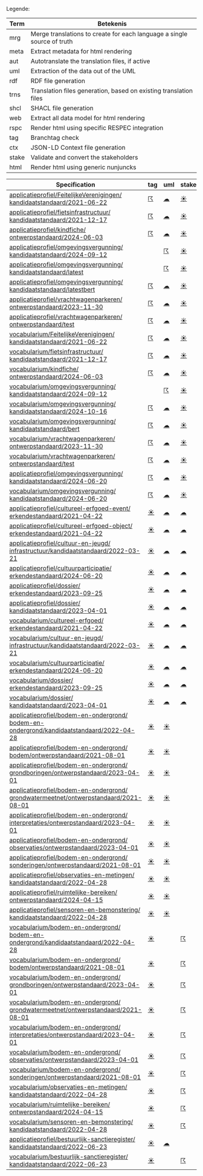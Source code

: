 Legende:

| Term | Betekenis |
| --- | --- |
| mrg | Merge translations to create for each language a single source of truth |
| meta | Extract metadata for html rendering |
| aut | Autotranslate the translation files, if active |
| uml | Extraction of the data out of the UML |
| rdf | RDF file generation |
| trns | Translation files generation, based on existing translation files |
| shcl | SHACL file generation |
| web | Extract all data model for html rendering  |
| rspc | Render html using specific RESPEC integration  |
| tag | Branchtag check |
| ctx | JSON-LD Context file generation |
| stake | Validate and convert the stakeholders |
| html | Render html using generic nunjuncks |


| Specification | tag | uml | stake | trns | aut | mrg | web | meta | html | rspc | ctx | rdf | shcl |
| --- | --- | --- | --- | --- | --- | --- | --- | --- | --- | --- | --- | --- | --- |
| [applicatieprofiel/FeitelijkeVerenigingen/ kandidaatstandaard/2021-06-22](/report4/doc/applicatieprofiel/FeitelijkeVerenigingen/kandidaatstandaard/2021-06-22) | [&#9736;](/report4/doc/applicatieprofiel/FeitelijkeVerenigingen/kandidaatstandaard/2021-06-22/branchtag.report.md) | [&#9729;](/report4/doc/applicatieprofiel/FeitelijkeVerenigingen/kandidaatstandaard/2021-06-22/oslo-converter-ea.report.md) | [&#9728;](/report4/doc/applicatieprofiel/FeitelijkeVerenigingen/kandidaatstandaard/2021-06-22/oslo-stakeholders-converter.report.md) | [&#9729;](/report4/doc/applicatieprofiel/FeitelijkeVerenigingen/kandidaatstandaard/2021-06-22/translate.report.md) | [&#9728;](/report4/doc/applicatieprofiel/FeitelijkeVerenigingen/kandidaatstandaard/2021-06-22/autotranslate.report.md) | [&#9728;](/report4/doc/applicatieprofiel/FeitelijkeVerenigingen/kandidaatstandaard/2021-06-22/merge.report.md) | [&#9728;](/report4/doc/applicatieprofiel/FeitelijkeVerenigingen/kandidaatstandaard/2021-06-22/generator-webuniversum-json.report.md) | [&#9728;](/report4/doc/applicatieprofiel/FeitelijkeVerenigingen/kandidaatstandaard/2021-06-22/metadata.report.md) | [&#9728;](/report4/doc/applicatieprofiel/FeitelijkeVerenigingen/kandidaatstandaard/2021-06-22/generator-html.report.md) | [&#9728;](/report4/doc/applicatieprofiel/FeitelijkeVerenigingen/kandidaatstandaard/2021-06-22/generator-respec.report.md) | [&#9736;](/report4/doc/applicatieprofiel/FeitelijkeVerenigingen/kandidaatstandaard/2021-06-22/generator-jsonld-context.report.md) |  | [&#9736;](/report4/doc/applicatieprofiel/FeitelijkeVerenigingen/kandidaatstandaard/2021-06-22/generator-shacl.report.md) |
| [applicatieprofiel/fietsinfrastructuur/ kandidaatstandaard/2021-12-17](/report4/doc/applicatieprofiel/fietsinfrastructuur/kandidaatstandaard/2021-12-17) | [&#9736;](/report4/doc/applicatieprofiel/fietsinfrastructuur/kandidaatstandaard/2021-12-17/branchtag.report.md) | [&#9729;](/report4/doc/applicatieprofiel/fietsinfrastructuur/kandidaatstandaard/2021-12-17/oslo-converter-ea.report.md) | [&#9728;](/report4/doc/applicatieprofiel/fietsinfrastructuur/kandidaatstandaard/2021-12-17/oslo-stakeholders-converter.report.md) | [&#9729;](/report4/doc/applicatieprofiel/fietsinfrastructuur/kandidaatstandaard/2021-12-17/translate.report.md) | [&#9728;](/report4/doc/applicatieprofiel/fietsinfrastructuur/kandidaatstandaard/2021-12-17/autotranslate.report.md) | [&#9728;](/report4/doc/applicatieprofiel/fietsinfrastructuur/kandidaatstandaard/2021-12-17/merge.report.md) | [&#9728;](/report4/doc/applicatieprofiel/fietsinfrastructuur/kandidaatstandaard/2021-12-17/generator-webuniversum-json.report.md) | [&#9728;](/report4/doc/applicatieprofiel/fietsinfrastructuur/kandidaatstandaard/2021-12-17/metadata.report.md) | [&#9728;](/report4/doc/applicatieprofiel/fietsinfrastructuur/kandidaatstandaard/2021-12-17/generator-html.report.md) | [&#9728;](/report4/doc/applicatieprofiel/fietsinfrastructuur/kandidaatstandaard/2021-12-17/generator-respec.report.md) | [&#9736;](/report4/doc/applicatieprofiel/fietsinfrastructuur/kandidaatstandaard/2021-12-17/generator-jsonld-context.report.md) |  | [&#9728;](/report4/doc/applicatieprofiel/fietsinfrastructuur/kandidaatstandaard/2021-12-17/generator-shacl.report.md) |
| [applicatieprofiel/kindfiche/ ontwerpstandaard/2024-06-03](/report4/doc/applicatieprofiel/kindfiche/ontwerpstandaard/2024-06-03) | [&#9736;](/report4/doc/applicatieprofiel/kindfiche/ontwerpstandaard/2024-06-03/branchtag.report.md) | [&#9729;](/report4/doc/applicatieprofiel/kindfiche/ontwerpstandaard/2024-06-03/oslo-converter-ea.report.md) | [&#9728;](/report4/doc/applicatieprofiel/kindfiche/ontwerpstandaard/2024-06-03/oslo-stakeholders-converter.report.md) | [&#9729;](/report4/doc/applicatieprofiel/kindfiche/ontwerpstandaard/2024-06-03/translate.report.md) | [&#9728;](/report4/doc/applicatieprofiel/kindfiche/ontwerpstandaard/2024-06-03/autotranslate.report.md) | [&#9728;](/report4/doc/applicatieprofiel/kindfiche/ontwerpstandaard/2024-06-03/merge.report.md) | [&#9728;](/report4/doc/applicatieprofiel/kindfiche/ontwerpstandaard/2024-06-03/generator-webuniversum-json.report.md) | [&#9728;](/report4/doc/applicatieprofiel/kindfiche/ontwerpstandaard/2024-06-03/metadata.report.md) | [&#9728;](/report4/doc/applicatieprofiel/kindfiche/ontwerpstandaard/2024-06-03/generator-html.report.md) | [&#9736;](/report4/doc/applicatieprofiel/kindfiche/ontwerpstandaard/2024-06-03/generator-respec.report.md) | [&#9736;](/report4/doc/applicatieprofiel/kindfiche/ontwerpstandaard/2024-06-03/generator-jsonld-context.report.md) |  | [&#9736;](/report4/doc/applicatieprofiel/kindfiche/ontwerpstandaard/2024-06-03/generator-shacl.report.md) |
| [applicatieprofiel/omgevingsvergunning/ kandidaatstandaard/2024-09-12](/report4/doc/applicatieprofiel/omgevingsvergunning/kandidaatstandaard/2024-09-12) |  | [&#9736;](/report4/doc/applicatieprofiel/omgevingsvergunning/kandidaatstandaard/2024-09-12/oslo-converter-ea.report.md) | [&#9728;](/report4/doc/applicatieprofiel/omgevingsvergunning/kandidaatstandaard/2024-09-12/oslo-stakeholders-converter.report.md) | [&#9729;](/report4/doc/applicatieprofiel/omgevingsvergunning/kandidaatstandaard/2024-09-12/translate.report.md) | [&#9728;](/report4/doc/applicatieprofiel/omgevingsvergunning/kandidaatstandaard/2024-09-12/autotranslate.report.md) | [&#9728;](/report4/doc/applicatieprofiel/omgevingsvergunning/kandidaatstandaard/2024-09-12/merge.report.md) | [&#9736;](/report4/doc/applicatieprofiel/omgevingsvergunning/kandidaatstandaard/2024-09-12/generator-webuniversum-json.report.md) | [&#9728;](/report4/doc/applicatieprofiel/omgevingsvergunning/kandidaatstandaard/2024-09-12/metadata.report.md) | [&#9736;](/report4/doc/applicatieprofiel/omgevingsvergunning/kandidaatstandaard/2024-09-12/generator-html.report.md) | [&#9728;](/report4/doc/applicatieprofiel/omgevingsvergunning/kandidaatstandaard/2024-09-12/generator-respec.report.md) | [&#9728;](/report4/doc/applicatieprofiel/omgevingsvergunning/kandidaatstandaard/2024-09-12/generator-jsonld-context.report.md) |  | [&#9728;](/report4/doc/applicatieprofiel/omgevingsvergunning/kandidaatstandaard/2024-09-12/generator-shacl.report.md) |
| [applicatieprofiel/omgevingsvergunning/ kandidaatstandaard/latest](/report4/doc/applicatieprofiel/omgevingsvergunning/kandidaatstandaard/latest) |  | [&#9736;](/report4/doc/applicatieprofiel/omgevingsvergunning/kandidaatstandaard/latest/oslo-converter-ea.report.md) | [&#9728;](/report4/doc/applicatieprofiel/omgevingsvergunning/kandidaatstandaard/latest/oslo-stakeholders-converter.report.md) | [&#9729;](/report4/doc/applicatieprofiel/omgevingsvergunning/kandidaatstandaard/latest/translate.report.md) | [&#9728;](/report4/doc/applicatieprofiel/omgevingsvergunning/kandidaatstandaard/latest/autotranslate.report.md) | [&#9728;](/report4/doc/applicatieprofiel/omgevingsvergunning/kandidaatstandaard/latest/merge.report.md) | [&#9736;](/report4/doc/applicatieprofiel/omgevingsvergunning/kandidaatstandaard/latest/generator-webuniversum-json.report.md) | [&#9728;](/report4/doc/applicatieprofiel/omgevingsvergunning/kandidaatstandaard/latest/metadata.report.md) | [&#9736;](/report4/doc/applicatieprofiel/omgevingsvergunning/kandidaatstandaard/latest/generator-html.report.md) | [&#9728;](/report4/doc/applicatieprofiel/omgevingsvergunning/kandidaatstandaard/latest/generator-respec.report.md) | [&#9728;](/report4/doc/applicatieprofiel/omgevingsvergunning/kandidaatstandaard/latest/generator-jsonld-context.report.md) |  | [&#9728;](/report4/doc/applicatieprofiel/omgevingsvergunning/kandidaatstandaard/latest/generator-shacl.report.md) |
| [applicatieprofiel/omgevingsvergunning/ kandidaatstandaard/latestbert](/report4/doc/applicatieprofiel/omgevingsvergunning/kandidaatstandaard/latestbert) | [&#9736;](/report4/doc/applicatieprofiel/omgevingsvergunning/kandidaatstandaard/latestbert/branchtag.report.md) | [&#9729;](/report4/doc/applicatieprofiel/omgevingsvergunning/kandidaatstandaard/latestbert/oslo-converter-ea.report.md) | [&#9728;](/report4/doc/applicatieprofiel/omgevingsvergunning/kandidaatstandaard/latestbert/oslo-stakeholders-converter.report.md) | [&#9729;](/report4/doc/applicatieprofiel/omgevingsvergunning/kandidaatstandaard/latestbert/translate.report.md) | [&#9728;](/report4/doc/applicatieprofiel/omgevingsvergunning/kandidaatstandaard/latestbert/autotranslate.report.md) | [&#9728;](/report4/doc/applicatieprofiel/omgevingsvergunning/kandidaatstandaard/latestbert/merge.report.md) | [&#9728;](/report4/doc/applicatieprofiel/omgevingsvergunning/kandidaatstandaard/latestbert/generator-webuniversum-json.report.md) | [&#9728;](/report4/doc/applicatieprofiel/omgevingsvergunning/kandidaatstandaard/latestbert/metadata.report.md) | [&#9728;](/report4/doc/applicatieprofiel/omgevingsvergunning/kandidaatstandaard/latestbert/generator-html.report.md) | [&#9728;](/report4/doc/applicatieprofiel/omgevingsvergunning/kandidaatstandaard/latestbert/generator-respec.report.md) | [&#9736;](/report4/doc/applicatieprofiel/omgevingsvergunning/kandidaatstandaard/latestbert/generator-jsonld-context.report.md) |  | [&#9736;](/report4/doc/applicatieprofiel/omgevingsvergunning/kandidaatstandaard/latestbert/generator-shacl.report.md) |
| [applicatieprofiel/vrachtwagenparkeren/ ontwerpstandaard/2023-11-30](/report4/doc/applicatieprofiel/vrachtwagenparkeren/ontwerpstandaard/2023-11-30) | [&#9736;](/report4/doc/applicatieprofiel/vrachtwagenparkeren/ontwerpstandaard/2023-11-30/branchtag.report.md) | [&#9729;](/report4/doc/applicatieprofiel/vrachtwagenparkeren/ontwerpstandaard/2023-11-30/oslo-converter-ea.report.md) | [&#9728;](/report4/doc/applicatieprofiel/vrachtwagenparkeren/ontwerpstandaard/2023-11-30/oslo-stakeholders-converter.report.md) | [&#9729;](/report4/doc/applicatieprofiel/vrachtwagenparkeren/ontwerpstandaard/2023-11-30/translate.report.md) | [&#9728;](/report4/doc/applicatieprofiel/vrachtwagenparkeren/ontwerpstandaard/2023-11-30/autotranslate.report.md) | [&#9728;](/report4/doc/applicatieprofiel/vrachtwagenparkeren/ontwerpstandaard/2023-11-30/merge.report.md) | [&#9728;](/report4/doc/applicatieprofiel/vrachtwagenparkeren/ontwerpstandaard/2023-11-30/generator-webuniversum-json.report.md) | [&#9729;](/report4/doc/applicatieprofiel/vrachtwagenparkeren/ontwerpstandaard/2023-11-30/metadata.report.md) | [&#9728;](/report4/doc/applicatieprofiel/vrachtwagenparkeren/ontwerpstandaard/2023-11-30/generator-html.report.md) | [&#9736;](/report4/doc/applicatieprofiel/vrachtwagenparkeren/ontwerpstandaard/2023-11-30/generator-respec.report.md) | [&#9736;](/report4/doc/applicatieprofiel/vrachtwagenparkeren/ontwerpstandaard/2023-11-30/generator-jsonld-context.report.md) |  | [&#9736;](/report4/doc/applicatieprofiel/vrachtwagenparkeren/ontwerpstandaard/2023-11-30/generator-shacl.report.md) |
| [applicatieprofiel/vrachtwagenparkeren/ ontwerpstandaard/test](/report4/doc/applicatieprofiel/vrachtwagenparkeren/ontwerpstandaard/test) | [&#9736;](/report4/doc/applicatieprofiel/vrachtwagenparkeren/ontwerpstandaard/test/branchtag.report.md) | [&#9729;](/report4/doc/applicatieprofiel/vrachtwagenparkeren/ontwerpstandaard/test/oslo-converter-ea.report.md) | [&#9728;](/report4/doc/applicatieprofiel/vrachtwagenparkeren/ontwerpstandaard/test/oslo-stakeholders-converter.report.md) | [&#9729;](/report4/doc/applicatieprofiel/vrachtwagenparkeren/ontwerpstandaard/test/translate.report.md) | [&#9728;](/report4/doc/applicatieprofiel/vrachtwagenparkeren/ontwerpstandaard/test/autotranslate.report.md) | [&#9728;](/report4/doc/applicatieprofiel/vrachtwagenparkeren/ontwerpstandaard/test/merge.report.md) | [&#9728;](/report4/doc/applicatieprofiel/vrachtwagenparkeren/ontwerpstandaard/test/generator-webuniversum-json.report.md) | [&#9729;](/report4/doc/applicatieprofiel/vrachtwagenparkeren/ontwerpstandaard/test/metadata.report.md) | [&#9728;](/report4/doc/applicatieprofiel/vrachtwagenparkeren/ontwerpstandaard/test/generator-html.report.md) | [&#9736;](/report4/doc/applicatieprofiel/vrachtwagenparkeren/ontwerpstandaard/test/generator-respec.report.md) | [&#9736;](/report4/doc/applicatieprofiel/vrachtwagenparkeren/ontwerpstandaard/test/generator-jsonld-context.report.md) |  | [&#9736;](/report4/doc/applicatieprofiel/vrachtwagenparkeren/ontwerpstandaard/test/generator-shacl.report.md) |
| [vocabularium/FeitelijkeVerenigingen/ kandidaatstandaard/2021-06-22](/report4/doc/vocabularium/FeitelijkeVerenigingen/kandidaatstandaard/2021-06-22) | [&#9736;](/report4/doc/vocabularium/FeitelijkeVerenigingen/kandidaatstandaard/2021-06-22/branchtag.report.md) | [&#9729;](/report4/doc/vocabularium/FeitelijkeVerenigingen/kandidaatstandaard/2021-06-22/oslo-converter-ea.report.md) | [&#9728;](/report4/doc/vocabularium/FeitelijkeVerenigingen/kandidaatstandaard/2021-06-22/oslo-stakeholders-converter.report.md) | [&#9729;](/report4/doc/vocabularium/FeitelijkeVerenigingen/kandidaatstandaard/2021-06-22/translate.report.md) | [&#9728;](/report4/doc/vocabularium/FeitelijkeVerenigingen/kandidaatstandaard/2021-06-22/autotranslate.report.md) | [&#9728;](/report4/doc/vocabularium/FeitelijkeVerenigingen/kandidaatstandaard/2021-06-22/merge.report.md) | [&#9728;](/report4/doc/vocabularium/FeitelijkeVerenigingen/kandidaatstandaard/2021-06-22/generator-webuniversum-json.report.md) | [&#9728;](/report4/doc/vocabularium/FeitelijkeVerenigingen/kandidaatstandaard/2021-06-22/metadata.report.md) | [&#9728;](/report4/doc/vocabularium/FeitelijkeVerenigingen/kandidaatstandaard/2021-06-22/generator-html.report.md) | [&#9728;](/report4/doc/vocabularium/FeitelijkeVerenigingen/kandidaatstandaard/2021-06-22/generator-respec.report.md) |  | [&#9728;](/report4/doc/vocabularium/FeitelijkeVerenigingen/kandidaatstandaard/2021-06-22/generator-rdf.report.md) |  |
| [vocabularium/fietsinfrastructuur/ kandidaatstandaard/2021-12-17](/report4/doc/vocabularium/fietsinfrastructuur/kandidaatstandaard/2021-12-17) | [&#9736;](/report4/doc/vocabularium/fietsinfrastructuur/kandidaatstandaard/2021-12-17/branchtag.report.md) | [&#9729;](/report4/doc/vocabularium/fietsinfrastructuur/kandidaatstandaard/2021-12-17/oslo-converter-ea.report.md) | [&#9728;](/report4/doc/vocabularium/fietsinfrastructuur/kandidaatstandaard/2021-12-17/oslo-stakeholders-converter.report.md) | [&#9729;](/report4/doc/vocabularium/fietsinfrastructuur/kandidaatstandaard/2021-12-17/translate.report.md) | [&#9728;](/report4/doc/vocabularium/fietsinfrastructuur/kandidaatstandaard/2021-12-17/autotranslate.report.md) | [&#9728;](/report4/doc/vocabularium/fietsinfrastructuur/kandidaatstandaard/2021-12-17/merge.report.md) | [&#9728;](/report4/doc/vocabularium/fietsinfrastructuur/kandidaatstandaard/2021-12-17/generator-webuniversum-json.report.md) | [&#9728;](/report4/doc/vocabularium/fietsinfrastructuur/kandidaatstandaard/2021-12-17/metadata.report.md) | [&#9728;](/report4/doc/vocabularium/fietsinfrastructuur/kandidaatstandaard/2021-12-17/generator-html.report.md) | [&#9728;](/report4/doc/vocabularium/fietsinfrastructuur/kandidaatstandaard/2021-12-17/generator-respec.report.md) |  | [&#9728;](/report4/doc/vocabularium/fietsinfrastructuur/kandidaatstandaard/2021-12-17/generator-rdf.report.md) |  |
| [vocabularium/kindfiche/ ontwerpstandaard/2024-06-03](/report4/doc/vocabularium/kindfiche/ontwerpstandaard/2024-06-03) | [&#9736;](/report4/doc/vocabularium/kindfiche/ontwerpstandaard/2024-06-03/branchtag.report.md) | [&#9729;](/report4/doc/vocabularium/kindfiche/ontwerpstandaard/2024-06-03/oslo-converter-ea.report.md) | [&#9728;](/report4/doc/vocabularium/kindfiche/ontwerpstandaard/2024-06-03/oslo-stakeholders-converter.report.md) | [&#9729;](/report4/doc/vocabularium/kindfiche/ontwerpstandaard/2024-06-03/translate.report.md) | [&#9728;](/report4/doc/vocabularium/kindfiche/ontwerpstandaard/2024-06-03/autotranslate.report.md) | [&#9728;](/report4/doc/vocabularium/kindfiche/ontwerpstandaard/2024-06-03/merge.report.md) | [&#9728;](/report4/doc/vocabularium/kindfiche/ontwerpstandaard/2024-06-03/generator-webuniversum-json.report.md) | [&#9728;](/report4/doc/vocabularium/kindfiche/ontwerpstandaard/2024-06-03/metadata.report.md) | [&#9728;](/report4/doc/vocabularium/kindfiche/ontwerpstandaard/2024-06-03/generator-html.report.md) | [&#9728;](/report4/doc/vocabularium/kindfiche/ontwerpstandaard/2024-06-03/generator-respec.report.md) |  | [&#9728;](/report4/doc/vocabularium/kindfiche/ontwerpstandaard/2024-06-03/generator-rdf.report.md) |  |
| [vocabularium/omgevingsvergunning/ kandidaatstandaard/2024-09-12](/report4/doc/vocabularium/omgevingsvergunning/kandidaatstandaard/2024-09-12) |  | [&#9736;](/report4/doc/vocabularium/omgevingsvergunning/kandidaatstandaard/2024-09-12/oslo-converter-ea.report.md) | [&#9728;](/report4/doc/vocabularium/omgevingsvergunning/kandidaatstandaard/2024-09-12/oslo-stakeholders-converter.report.md) | [&#9729;](/report4/doc/vocabularium/omgevingsvergunning/kandidaatstandaard/2024-09-12/translate.report.md) | [&#9728;](/report4/doc/vocabularium/omgevingsvergunning/kandidaatstandaard/2024-09-12/autotranslate.report.md) | [&#9728;](/report4/doc/vocabularium/omgevingsvergunning/kandidaatstandaard/2024-09-12/merge.report.md) | [&#9736;](/report4/doc/vocabularium/omgevingsvergunning/kandidaatstandaard/2024-09-12/generator-webuniversum-json.report.md) | [&#9728;](/report4/doc/vocabularium/omgevingsvergunning/kandidaatstandaard/2024-09-12/metadata.report.md) | [&#9736;](/report4/doc/vocabularium/omgevingsvergunning/kandidaatstandaard/2024-09-12/generator-html.report.md) | [&#9728;](/report4/doc/vocabularium/omgevingsvergunning/kandidaatstandaard/2024-09-12/generator-respec.report.md) |  | [&#9736;](/report4/doc/vocabularium/omgevingsvergunning/kandidaatstandaard/2024-09-12/generator-rdf.report.md) |  |
| [vocabularium/omgevingsvergunning/ kandidaatstandaard/2024-10-16](/report4/doc/vocabularium/omgevingsvergunning/kandidaatstandaard/2024-10-16) | [&#9736;](/report4/doc/vocabularium/omgevingsvergunning/kandidaatstandaard/2024-10-16/branchtag.report.md) | [&#9729;](/report4/doc/vocabularium/omgevingsvergunning/kandidaatstandaard/2024-10-16/oslo-converter-ea.report.md) | [&#9728;](/report4/doc/vocabularium/omgevingsvergunning/kandidaatstandaard/2024-10-16/oslo-stakeholders-converter.report.md) | [&#9729;](/report4/doc/vocabularium/omgevingsvergunning/kandidaatstandaard/2024-10-16/translate.report.md) | [&#9728;](/report4/doc/vocabularium/omgevingsvergunning/kandidaatstandaard/2024-10-16/autotranslate.report.md) | [&#9728;](/report4/doc/vocabularium/omgevingsvergunning/kandidaatstandaard/2024-10-16/merge.report.md) | [&#9728;](/report4/doc/vocabularium/omgevingsvergunning/kandidaatstandaard/2024-10-16/generator-webuniversum-json.report.md) | [&#9728;](/report4/doc/vocabularium/omgevingsvergunning/kandidaatstandaard/2024-10-16/metadata.report.md) | [&#9728;](/report4/doc/vocabularium/omgevingsvergunning/kandidaatstandaard/2024-10-16/generator-html.report.md) | [&#9728;](/report4/doc/vocabularium/omgevingsvergunning/kandidaatstandaard/2024-10-16/generator-respec.report.md) |  | [&#9728;](/report4/doc/vocabularium/omgevingsvergunning/kandidaatstandaard/2024-10-16/generator-rdf.report.md) |  |
| [vocabularium/omgevingsvergunning/ kandidaatstandaard/bert](/report4/doc/vocabularium/omgevingsvergunning/kandidaatstandaard/bert) | [&#9736;](/report4/doc/vocabularium/omgevingsvergunning/kandidaatstandaard/bert/branchtag.report.md) | [&#9729;](/report4/doc/vocabularium/omgevingsvergunning/kandidaatstandaard/bert/oslo-converter-ea.report.md) | [&#9728;](/report4/doc/vocabularium/omgevingsvergunning/kandidaatstandaard/bert/oslo-stakeholders-converter.report.md) | [&#9729;](/report4/doc/vocabularium/omgevingsvergunning/kandidaatstandaard/bert/translate.report.md) | [&#9728;](/report4/doc/vocabularium/omgevingsvergunning/kandidaatstandaard/bert/autotranslate.report.md) | [&#9728;](/report4/doc/vocabularium/omgevingsvergunning/kandidaatstandaard/bert/merge.report.md) | [&#9728;](/report4/doc/vocabularium/omgevingsvergunning/kandidaatstandaard/bert/generator-webuniversum-json.report.md) | [&#9728;](/report4/doc/vocabularium/omgevingsvergunning/kandidaatstandaard/bert/metadata.report.md) | [&#9736;](/report4/doc/vocabularium/omgevingsvergunning/kandidaatstandaard/bert/generator-html.report.md) | [&#9728;](/report4/doc/vocabularium/omgevingsvergunning/kandidaatstandaard/bert/generator-respec.report.md) |  | [&#9728;](/report4/doc/vocabularium/omgevingsvergunning/kandidaatstandaard/bert/generator-rdf.report.md) |  |
| [vocabularium/vrachtwagenparkeren/ ontwerpstandaard/2023-11-30](/report4/doc/vocabularium/vrachtwagenparkeren/ontwerpstandaard/2023-11-30) | [&#9736;](/report4/doc/vocabularium/vrachtwagenparkeren/ontwerpstandaard/2023-11-30/branchtag.report.md) | [&#9729;](/report4/doc/vocabularium/vrachtwagenparkeren/ontwerpstandaard/2023-11-30/oslo-converter-ea.report.md) | [&#9728;](/report4/doc/vocabularium/vrachtwagenparkeren/ontwerpstandaard/2023-11-30/oslo-stakeholders-converter.report.md) | [&#9729;](/report4/doc/vocabularium/vrachtwagenparkeren/ontwerpstandaard/2023-11-30/translate.report.md) | [&#9728;](/report4/doc/vocabularium/vrachtwagenparkeren/ontwerpstandaard/2023-11-30/autotranslate.report.md) | [&#9728;](/report4/doc/vocabularium/vrachtwagenparkeren/ontwerpstandaard/2023-11-30/merge.report.md) | [&#9728;](/report4/doc/vocabularium/vrachtwagenparkeren/ontwerpstandaard/2023-11-30/generator-webuniversum-json.report.md) | [&#9729;](/report4/doc/vocabularium/vrachtwagenparkeren/ontwerpstandaard/2023-11-30/metadata.report.md) | [&#9728;](/report4/doc/vocabularium/vrachtwagenparkeren/ontwerpstandaard/2023-11-30/generator-html.report.md) | [&#9728;](/report4/doc/vocabularium/vrachtwagenparkeren/ontwerpstandaard/2023-11-30/generator-respec.report.md) |  | [&#9728;](/report4/doc/vocabularium/vrachtwagenparkeren/ontwerpstandaard/2023-11-30/generator-rdf.report.md) |  |
| [vocabularium/vrachtwagenparkeren/ ontwerpstandaard/test](/report4/doc/vocabularium/vrachtwagenparkeren/ontwerpstandaard/test) | [&#9736;](/report4/doc/vocabularium/vrachtwagenparkeren/ontwerpstandaard/test/branchtag.report.md) | [&#9729;](/report4/doc/vocabularium/vrachtwagenparkeren/ontwerpstandaard/test/oslo-converter-ea.report.md) | [&#9728;](/report4/doc/vocabularium/vrachtwagenparkeren/ontwerpstandaard/test/oslo-stakeholders-converter.report.md) | [&#9729;](/report4/doc/vocabularium/vrachtwagenparkeren/ontwerpstandaard/test/translate.report.md) | [&#9736;](/report4/doc/vocabularium/vrachtwagenparkeren/ontwerpstandaard/test/autotranslate.report.md) | [&#9728;](/report4/doc/vocabularium/vrachtwagenparkeren/ontwerpstandaard/test/merge.report.md) | [&#9728;](/report4/doc/vocabularium/vrachtwagenparkeren/ontwerpstandaard/test/generator-webuniversum-json.report.md) | [&#9729;](/report4/doc/vocabularium/vrachtwagenparkeren/ontwerpstandaard/test/metadata.report.md) | [&#9728;](/report4/doc/vocabularium/vrachtwagenparkeren/ontwerpstandaard/test/generator-html.report.md) | [&#9728;](/report4/doc/vocabularium/vrachtwagenparkeren/ontwerpstandaard/test/generator-respec.report.md) |  | [&#9728;](/report4/doc/vocabularium/vrachtwagenparkeren/ontwerpstandaard/test/generator-rdf.report.md) |  |
| [applicatieprofiel/omgevingsvergunning/ kandidaatstandaard/2024-06-20](/report4/doc/applicatieprofiel/omgevingsvergunning/kandidaatstandaard/2024-06-20) | [&#9736;](/report4/doc/applicatieprofiel/omgevingsvergunning/kandidaatstandaard/2024-06-20/branchtag.report.md) | [&#9729;](/report4/doc/applicatieprofiel/omgevingsvergunning/kandidaatstandaard/2024-06-20/oslo-converter-ea.report.md) | [&#9728;](/report4/doc/applicatieprofiel/omgevingsvergunning/kandidaatstandaard/2024-06-20/oslo-stakeholders-converter.report.md) | [&#9729;](/report4/doc/applicatieprofiel/omgevingsvergunning/kandidaatstandaard/2024-06-20/translate.report.md) | [&#9728;](/report4/doc/applicatieprofiel/omgevingsvergunning/kandidaatstandaard/2024-06-20/autotranslate.report.md) | [&#9728;](/report4/doc/applicatieprofiel/omgevingsvergunning/kandidaatstandaard/2024-06-20/merge.report.md) | [&#9728;](/report4/doc/applicatieprofiel/omgevingsvergunning/kandidaatstandaard/2024-06-20/generator-webuniversum-json.report.md) | [&#9728;](/report4/doc/applicatieprofiel/omgevingsvergunning/kandidaatstandaard/2024-06-20/metadata.report.md) | [&#9728;](/report4/doc/applicatieprofiel/omgevingsvergunning/kandidaatstandaard/2024-06-20/generator-html.report.md) | [&#9728;](/report4/doc/applicatieprofiel/omgevingsvergunning/kandidaatstandaard/2024-06-20/generator-respec.report.md) | [&#9736;](/report4/doc/applicatieprofiel/omgevingsvergunning/kandidaatstandaard/2024-06-20/generator-jsonld-context.report.md) |  | [&#9736;](/report4/doc/applicatieprofiel/omgevingsvergunning/kandidaatstandaard/2024-06-20/generator-shacl.report.md) |
| [vocabularium/omgevingsvergunning/ kandidaatstandaard/2024-06-20](/report4/doc/vocabularium/omgevingsvergunning/kandidaatstandaard/2024-06-20) | [&#9736;](/report4/doc/vocabularium/omgevingsvergunning/kandidaatstandaard/2024-06-20/branchtag.report.md) | [&#9729;](/report4/doc/vocabularium/omgevingsvergunning/kandidaatstandaard/2024-06-20/oslo-converter-ea.report.md) | [&#9728;](/report4/doc/vocabularium/omgevingsvergunning/kandidaatstandaard/2024-06-20/oslo-stakeholders-converter.report.md) | [&#9729;](/report4/doc/vocabularium/omgevingsvergunning/kandidaatstandaard/2024-06-20/translate.report.md) | [&#9728;](/report4/doc/vocabularium/omgevingsvergunning/kandidaatstandaard/2024-06-20/autotranslate.report.md) | [&#9728;](/report4/doc/vocabularium/omgevingsvergunning/kandidaatstandaard/2024-06-20/merge.report.md) | [&#9728;](/report4/doc/vocabularium/omgevingsvergunning/kandidaatstandaard/2024-06-20/generator-webuniversum-json.report.md) | [&#9728;](/report4/doc/vocabularium/omgevingsvergunning/kandidaatstandaard/2024-06-20/metadata.report.md) | [&#9728;](/report4/doc/vocabularium/omgevingsvergunning/kandidaatstandaard/2024-06-20/generator-html.report.md) | [&#9728;](/report4/doc/vocabularium/omgevingsvergunning/kandidaatstandaard/2024-06-20/generator-respec.report.md) |  | [&#9736;](/report4/doc/vocabularium/omgevingsvergunning/kandidaatstandaard/2024-06-20/generator-rdf.report.md) |  |
| [applicatieprofiel/cultureel-erfgoed-event/ erkendestandaard/2021-04-22](/report4/doc/applicatieprofiel/cultureel-erfgoed-event/erkendestandaard/2021-04-22) | [&#9728;](/report4/doc/applicatieprofiel/cultureel-erfgoed-event/erkendestandaard/2021-04-22/autotranslate.report.md) | [&#9729;](/report4/doc/applicatieprofiel/cultureel-erfgoed-event/erkendestandaard/2021-04-22/branchtag.report.md) | [&#9729;](/report4/doc/applicatieprofiel/cultureel-erfgoed-event/erkendestandaard/2021-04-22/oslo-converter-ea.report.md) | [&#9728;](/report4/doc/applicatieprofiel/cultureel-erfgoed-event/erkendestandaard/2021-04-22/oslo-stakeholders-converter.report.md) | [&#9729;](/report4/doc/applicatieprofiel/cultureel-erfgoed-event/erkendestandaard/2021-04-22/translate.report.md) | [&#9728;](/report4/doc/applicatieprofiel/cultureel-erfgoed-event/erkendestandaard/2021-04-22/autotranslate.report.md) | [&#9728;](/report4/doc/applicatieprofiel/cultureel-erfgoed-event/erkendestandaard/2021-04-22/merge.report.md) | [&#9728;](/report4/doc/applicatieprofiel/cultureel-erfgoed-event/erkendestandaard/2021-04-22/generator-webuniversum-json.report.md) | [&#9728;](/report4/doc/applicatieprofiel/cultureel-erfgoed-event/erkendestandaard/2021-04-22/metadata.report.md) | [&#9728;](/report4/doc/applicatieprofiel/cultureel-erfgoed-event/erkendestandaard/2021-04-22/generator-html.report.md) | [&#9736;](/report4/doc/applicatieprofiel/cultureel-erfgoed-event/erkendestandaard/2021-04-22/generator-respec.report.md) | [&#9736;](/report4/doc/applicatieprofiel/cultureel-erfgoed-event/erkendestandaard/2021-04-22/generator-jsonld-context.report.md) |  |
| [applicatieprofiel/cultureel-erfgoed-object/ erkendestandaard/2021-04-22](/report4/doc/applicatieprofiel/cultureel-erfgoed-object/erkendestandaard/2021-04-22) | [&#9728;](/report4/doc/applicatieprofiel/cultureel-erfgoed-object/erkendestandaard/2021-04-22/autotranslate.report.md) | [&#9729;](/report4/doc/applicatieprofiel/cultureel-erfgoed-object/erkendestandaard/2021-04-22/branchtag.report.md) | [&#9729;](/report4/doc/applicatieprofiel/cultureel-erfgoed-object/erkendestandaard/2021-04-22/oslo-converter-ea.report.md) | [&#9728;](/report4/doc/applicatieprofiel/cultureel-erfgoed-object/erkendestandaard/2021-04-22/oslo-stakeholders-converter.report.md) | [&#9729;](/report4/doc/applicatieprofiel/cultureel-erfgoed-object/erkendestandaard/2021-04-22/translate.report.md) | [&#9728;](/report4/doc/applicatieprofiel/cultureel-erfgoed-object/erkendestandaard/2021-04-22/autotranslate.report.md) | [&#9728;](/report4/doc/applicatieprofiel/cultureel-erfgoed-object/erkendestandaard/2021-04-22/merge.report.md) | [&#9728;](/report4/doc/applicatieprofiel/cultureel-erfgoed-object/erkendestandaard/2021-04-22/generator-webuniversum-json.report.md) | [&#9728;](/report4/doc/applicatieprofiel/cultureel-erfgoed-object/erkendestandaard/2021-04-22/metadata.report.md) | [&#9728;](/report4/doc/applicatieprofiel/cultureel-erfgoed-object/erkendestandaard/2021-04-22/generator-html.report.md) | [&#9736;](/report4/doc/applicatieprofiel/cultureel-erfgoed-object/erkendestandaard/2021-04-22/generator-respec.report.md) | [&#9736;](/report4/doc/applicatieprofiel/cultureel-erfgoed-object/erkendestandaard/2021-04-22/generator-jsonld-context.report.md) |  |
| [applicatieprofiel/cultuur-en-jeugd/ infrastructuur/kandidaatstandaard/2022-03-21](/report4/doc/applicatieprofiel/cultuur-en-jeugd/infrastructuur/kandidaatstandaard/2022-03-21) | [&#9728;](/report4/doc/applicatieprofiel/cultuur-en-jeugd/infrastructuur/kandidaatstandaard/2022-03-21/autotranslate.report.md) | [&#9729;](/report4/doc/applicatieprofiel/cultuur-en-jeugd/infrastructuur/kandidaatstandaard/2022-03-21/branchtag.report.md) | [&#9729;](/report4/doc/applicatieprofiel/cultuur-en-jeugd/infrastructuur/kandidaatstandaard/2022-03-21/oslo-converter-ea.report.md) | [&#9728;](/report4/doc/applicatieprofiel/cultuur-en-jeugd/infrastructuur/kandidaatstandaard/2022-03-21/oslo-stakeholders-converter.report.md) | [&#9729;](/report4/doc/applicatieprofiel/cultuur-en-jeugd/infrastructuur/kandidaatstandaard/2022-03-21/translate.report.md) | [&#9728;](/report4/doc/applicatieprofiel/cultuur-en-jeugd/infrastructuur/kandidaatstandaard/2022-03-21/autotranslate.report.md) | [&#9728;](/report4/doc/applicatieprofiel/cultuur-en-jeugd/infrastructuur/kandidaatstandaard/2022-03-21/merge.report.md) | [&#9728;](/report4/doc/applicatieprofiel/cultuur-en-jeugd/infrastructuur/kandidaatstandaard/2022-03-21/generator-webuniversum-json.report.md) | [&#9728;](/report4/doc/applicatieprofiel/cultuur-en-jeugd/infrastructuur/kandidaatstandaard/2022-03-21/metadata.report.md) | [&#9728;](/report4/doc/applicatieprofiel/cultuur-en-jeugd/infrastructuur/kandidaatstandaard/2022-03-21/generator-html.report.md) | [&#9736;](/report4/doc/applicatieprofiel/cultuur-en-jeugd/infrastructuur/kandidaatstandaard/2022-03-21/generator-respec.report.md) | [&#9736;](/report4/doc/applicatieprofiel/cultuur-en-jeugd/infrastructuur/kandidaatstandaard/2022-03-21/generator-jsonld-context.report.md) |  |
| [applicatieprofiel/cultuurparticipatie/ erkendestandaard/2024-06-20](/report4/doc/applicatieprofiel/cultuurparticipatie/erkendestandaard/2024-06-20) | [&#9728;](/report4/doc/applicatieprofiel/cultuurparticipatie/erkendestandaard/2024-06-20/autotranslate.report.md) | [&#9729;](/report4/doc/applicatieprofiel/cultuurparticipatie/erkendestandaard/2024-06-20/branchtag.report.md) | [&#9729;](/report4/doc/applicatieprofiel/cultuurparticipatie/erkendestandaard/2024-06-20/oslo-converter-ea.report.md) | [&#9728;](/report4/doc/applicatieprofiel/cultuurparticipatie/erkendestandaard/2024-06-20/oslo-stakeholders-converter.report.md) | [&#9729;](/report4/doc/applicatieprofiel/cultuurparticipatie/erkendestandaard/2024-06-20/translate.report.md) | [&#9728;](/report4/doc/applicatieprofiel/cultuurparticipatie/erkendestandaard/2024-06-20/autotranslate.report.md) | [&#9728;](/report4/doc/applicatieprofiel/cultuurparticipatie/erkendestandaard/2024-06-20/merge.report.md) | [&#9728;](/report4/doc/applicatieprofiel/cultuurparticipatie/erkendestandaard/2024-06-20/generator-webuniversum-json.report.md) | [&#9728;](/report4/doc/applicatieprofiel/cultuurparticipatie/erkendestandaard/2024-06-20/metadata.report.md) | [&#9728;](/report4/doc/applicatieprofiel/cultuurparticipatie/erkendestandaard/2024-06-20/generator-html.report.md) | [&#9728;](/report4/doc/applicatieprofiel/cultuurparticipatie/erkendestandaard/2024-06-20/generator-respec.report.md) | [&#9736;](/report4/doc/applicatieprofiel/cultuurparticipatie/erkendestandaard/2024-06-20/generator-jsonld-context.report.md) |  |
| [applicatieprofiel/dossier/ erkendestandaard/2023-09-25](/report4/doc/applicatieprofiel/dossier/erkendestandaard/2023-09-25) | [&#9728;](/report4/doc/applicatieprofiel/dossier/erkendestandaard/2023-09-25/autotranslate.report.md) | [&#9729;](/report4/doc/applicatieprofiel/dossier/erkendestandaard/2023-09-25/branchtag.report.md) | [&#9729;](/report4/doc/applicatieprofiel/dossier/erkendestandaard/2023-09-25/oslo-converter-ea.report.md) | [&#9728;](/report4/doc/applicatieprofiel/dossier/erkendestandaard/2023-09-25/oslo-stakeholders-converter.report.md) | [&#9729;](/report4/doc/applicatieprofiel/dossier/erkendestandaard/2023-09-25/translate.report.md) | [&#9728;](/report4/doc/applicatieprofiel/dossier/erkendestandaard/2023-09-25/autotranslate.report.md) | [&#9728;](/report4/doc/applicatieprofiel/dossier/erkendestandaard/2023-09-25/merge.report.md) | [&#9728;](/report4/doc/applicatieprofiel/dossier/erkendestandaard/2023-09-25/generator-webuniversum-json.report.md) | [&#9728;](/report4/doc/applicatieprofiel/dossier/erkendestandaard/2023-09-25/metadata.report.md) | [&#9728;](/report4/doc/applicatieprofiel/dossier/erkendestandaard/2023-09-25/generator-html.report.md) | [&#9728;](/report4/doc/applicatieprofiel/dossier/erkendestandaard/2023-09-25/generator-respec.report.md) | [&#9728;](/report4/doc/applicatieprofiel/dossier/erkendestandaard/2023-09-25/generator-jsonld-context.report.md) |  |
| [applicatieprofiel/dossier/ kandidaatstandaard/2023-04-01](/report4/doc/applicatieprofiel/dossier/kandidaatstandaard/2023-04-01) | [&#9728;](/report4/doc/applicatieprofiel/dossier/kandidaatstandaard/2023-04-01/autotranslate.report.md) | [&#9729;](/report4/doc/applicatieprofiel/dossier/kandidaatstandaard/2023-04-01/branchtag.report.md) | [&#9729;](/report4/doc/applicatieprofiel/dossier/kandidaatstandaard/2023-04-01/oslo-converter-ea.report.md) | [&#9728;](/report4/doc/applicatieprofiel/dossier/kandidaatstandaard/2023-04-01/oslo-stakeholders-converter.report.md) | [&#9729;](/report4/doc/applicatieprofiel/dossier/kandidaatstandaard/2023-04-01/translate.report.md) | [&#9728;](/report4/doc/applicatieprofiel/dossier/kandidaatstandaard/2023-04-01/autotranslate.report.md) | [&#9728;](/report4/doc/applicatieprofiel/dossier/kandidaatstandaard/2023-04-01/merge.report.md) | [&#9728;](/report4/doc/applicatieprofiel/dossier/kandidaatstandaard/2023-04-01/generator-webuniversum-json.report.md) | [&#9728;](/report4/doc/applicatieprofiel/dossier/kandidaatstandaard/2023-04-01/metadata.report.md) | [&#9728;](/report4/doc/applicatieprofiel/dossier/kandidaatstandaard/2023-04-01/generator-html.report.md) | [&#9728;](/report4/doc/applicatieprofiel/dossier/kandidaatstandaard/2023-04-01/generator-respec.report.md) | [&#9728;](/report4/doc/applicatieprofiel/dossier/kandidaatstandaard/2023-04-01/generator-jsonld-context.report.md) |  |
| [vocabularium/cultureel-erfgoed/ erkendestandaard/2021-04-22](/report4/doc/vocabularium/cultureel-erfgoed/erkendestandaard/2021-04-22) | [&#9728;](/report4/doc/vocabularium/cultureel-erfgoed/erkendestandaard/2021-04-22/autotranslate.report.md) | [&#9729;](/report4/doc/vocabularium/cultureel-erfgoed/erkendestandaard/2021-04-22/branchtag.report.md) | [&#9729;](/report4/doc/vocabularium/cultureel-erfgoed/erkendestandaard/2021-04-22/oslo-converter-ea.report.md) | [&#9728;](/report4/doc/vocabularium/cultureel-erfgoed/erkendestandaard/2021-04-22/oslo-stakeholders-converter.report.md) | [&#9729;](/report4/doc/vocabularium/cultureel-erfgoed/erkendestandaard/2021-04-22/translate.report.md) | [&#9728;](/report4/doc/vocabularium/cultureel-erfgoed/erkendestandaard/2021-04-22/autotranslate.report.md) | [&#9728;](/report4/doc/vocabularium/cultureel-erfgoed/erkendestandaard/2021-04-22/merge.report.md) | [&#9728;](/report4/doc/vocabularium/cultureel-erfgoed/erkendestandaard/2021-04-22/generator-webuniversum-json.report.md) | [&#9728;](/report4/doc/vocabularium/cultureel-erfgoed/erkendestandaard/2021-04-22/metadata.report.md) | [&#9728;](/report4/doc/vocabularium/cultureel-erfgoed/erkendestandaard/2021-04-22/generator-html.report.md) | [&#9728;](/report4/doc/vocabularium/cultureel-erfgoed/erkendestandaard/2021-04-22/generator-respec.report.md) |  | [&#9736;](/report4/doc/vocabularium/cultureel-erfgoed/erkendestandaard/2021-04-22/generator-rdf.report.md) |
| [vocabularium/cultuur-en-jeugd/ infrastructuur/kandidaatstandaard/2022-03-21](/report4/doc/vocabularium/cultuur-en-jeugd/infrastructuur/kandidaatstandaard/2022-03-21) | [&#9728;](/report4/doc/vocabularium/cultuur-en-jeugd/infrastructuur/kandidaatstandaard/2022-03-21/autotranslate.report.md) | [&#9729;](/report4/doc/vocabularium/cultuur-en-jeugd/infrastructuur/kandidaatstandaard/2022-03-21/branchtag.report.md) | [&#9729;](/report4/doc/vocabularium/cultuur-en-jeugd/infrastructuur/kandidaatstandaard/2022-03-21/oslo-converter-ea.report.md) | [&#9728;](/report4/doc/vocabularium/cultuur-en-jeugd/infrastructuur/kandidaatstandaard/2022-03-21/oslo-stakeholders-converter.report.md) | [&#9729;](/report4/doc/vocabularium/cultuur-en-jeugd/infrastructuur/kandidaatstandaard/2022-03-21/translate.report.md) | [&#9728;](/report4/doc/vocabularium/cultuur-en-jeugd/infrastructuur/kandidaatstandaard/2022-03-21/autotranslate.report.md) | [&#9728;](/report4/doc/vocabularium/cultuur-en-jeugd/infrastructuur/kandidaatstandaard/2022-03-21/merge.report.md) | [&#9728;](/report4/doc/vocabularium/cultuur-en-jeugd/infrastructuur/kandidaatstandaard/2022-03-21/generator-webuniversum-json.report.md) | [&#9728;](/report4/doc/vocabularium/cultuur-en-jeugd/infrastructuur/kandidaatstandaard/2022-03-21/metadata.report.md) | [&#9728;](/report4/doc/vocabularium/cultuur-en-jeugd/infrastructuur/kandidaatstandaard/2022-03-21/generator-html.report.md) | [&#9728;](/report4/doc/vocabularium/cultuur-en-jeugd/infrastructuur/kandidaatstandaard/2022-03-21/generator-respec.report.md) |  | [&#9736;](/report4/doc/vocabularium/cultuur-en-jeugd/infrastructuur/kandidaatstandaard/2022-03-21/generator-rdf.report.md) |
| [vocabularium/cultuurparticipatie/ erkendestandaard/2024-06-20](/report4/doc/vocabularium/cultuurparticipatie/erkendestandaard/2024-06-20) | [&#9728;](/report4/doc/vocabularium/cultuurparticipatie/erkendestandaard/2024-06-20/autotranslate.report.md) | [&#9729;](/report4/doc/vocabularium/cultuurparticipatie/erkendestandaard/2024-06-20/branchtag.report.md) | [&#9729;](/report4/doc/vocabularium/cultuurparticipatie/erkendestandaard/2024-06-20/oslo-converter-ea.report.md) | [&#9728;](/report4/doc/vocabularium/cultuurparticipatie/erkendestandaard/2024-06-20/oslo-stakeholders-converter.report.md) | [&#9729;](/report4/doc/vocabularium/cultuurparticipatie/erkendestandaard/2024-06-20/translate.report.md) | [&#9728;](/report4/doc/vocabularium/cultuurparticipatie/erkendestandaard/2024-06-20/autotranslate.report.md) | [&#9728;](/report4/doc/vocabularium/cultuurparticipatie/erkendestandaard/2024-06-20/merge.report.md) | [&#9728;](/report4/doc/vocabularium/cultuurparticipatie/erkendestandaard/2024-06-20/generator-webuniversum-json.report.md) | [&#9728;](/report4/doc/vocabularium/cultuurparticipatie/erkendestandaard/2024-06-20/metadata.report.md) | [&#9728;](/report4/doc/vocabularium/cultuurparticipatie/erkendestandaard/2024-06-20/generator-html.report.md) | [&#9728;](/report4/doc/vocabularium/cultuurparticipatie/erkendestandaard/2024-06-20/generator-respec.report.md) |  | [&#9736;](/report4/doc/vocabularium/cultuurparticipatie/erkendestandaard/2024-06-20/generator-rdf.report.md) |
| [vocabularium/dossier/ erkendestandaard/2023-09-25](/report4/doc/vocabularium/dossier/erkendestandaard/2023-09-25) | [&#9728;](/report4/doc/vocabularium/dossier/erkendestandaard/2023-09-25/autotranslate.report.md) | [&#9729;](/report4/doc/vocabularium/dossier/erkendestandaard/2023-09-25/branchtag.report.md) | [&#9729;](/report4/doc/vocabularium/dossier/erkendestandaard/2023-09-25/oslo-converter-ea.report.md) | [&#9728;](/report4/doc/vocabularium/dossier/erkendestandaard/2023-09-25/oslo-stakeholders-converter.report.md) | [&#9729;](/report4/doc/vocabularium/dossier/erkendestandaard/2023-09-25/translate.report.md) | [&#9728;](/report4/doc/vocabularium/dossier/erkendestandaard/2023-09-25/autotranslate.report.md) | [&#9728;](/report4/doc/vocabularium/dossier/erkendestandaard/2023-09-25/merge.report.md) | [&#9728;](/report4/doc/vocabularium/dossier/erkendestandaard/2023-09-25/generator-webuniversum-json.report.md) | [&#9728;](/report4/doc/vocabularium/dossier/erkendestandaard/2023-09-25/metadata.report.md) | [&#9728;](/report4/doc/vocabularium/dossier/erkendestandaard/2023-09-25/generator-html.report.md) | [&#9728;](/report4/doc/vocabularium/dossier/erkendestandaard/2023-09-25/generator-respec.report.md) |  | [&#9728;](/report4/doc/vocabularium/dossier/erkendestandaard/2023-09-25/generator-rdf.report.md) |
| [vocabularium/dossier/ kandidaatstandaard/2023-04-01](/report4/doc/vocabularium/dossier/kandidaatstandaard/2023-04-01) | [&#9728;](/report4/doc/vocabularium/dossier/kandidaatstandaard/2023-04-01/autotranslate.report.md) | [&#9729;](/report4/doc/vocabularium/dossier/kandidaatstandaard/2023-04-01/branchtag.report.md) | [&#9729;](/report4/doc/vocabularium/dossier/kandidaatstandaard/2023-04-01/oslo-converter-ea.report.md) | [&#9728;](/report4/doc/vocabularium/dossier/kandidaatstandaard/2023-04-01/oslo-stakeholders-converter.report.md) | [&#9729;](/report4/doc/vocabularium/dossier/kandidaatstandaard/2023-04-01/translate.report.md) | [&#9728;](/report4/doc/vocabularium/dossier/kandidaatstandaard/2023-04-01/autotranslate.report.md) | [&#9728;](/report4/doc/vocabularium/dossier/kandidaatstandaard/2023-04-01/merge.report.md) | [&#9728;](/report4/doc/vocabularium/dossier/kandidaatstandaard/2023-04-01/generator-webuniversum-json.report.md) | [&#9728;](/report4/doc/vocabularium/dossier/kandidaatstandaard/2023-04-01/metadata.report.md) | [&#9728;](/report4/doc/vocabularium/dossier/kandidaatstandaard/2023-04-01/generator-html.report.md) | [&#9728;](/report4/doc/vocabularium/dossier/kandidaatstandaard/2023-04-01/generator-respec.report.md) |  | [&#9728;](/report4/doc/vocabularium/dossier/kandidaatstandaard/2023-04-01/generator-rdf.report.md) |
| [applicatieprofiel/bodem-en-ondergrond/ bodem-en-ondergrond/kandidaatstandaard/2022-04-28](/report4/doc/applicatieprofiel/bodem-en-ondergrond/bodem-en-ondergrond/kandidaatstandaard/2022-04-28) | [&#9728;](/report4/doc/applicatieprofiel/bodem-en-ondergrond/bodem-en-ondergrond/kandidaatstandaard/2022-04-28/autotranslate.report) | [&#9728;](/report4/doc/applicatieprofiel/bodem-en-ondergrond/bodem-en-ondergrond/kandidaatstandaard/2022-04-28/generator-jsonld-context.report) |  | [&#9736;](/report4/doc/applicatieprofiel/bodem-en-ondergrond/bodem-en-ondergrond/kandidaatstandaard/2022-04-28/generator-html.report) | [&#9728;](/report4/doc/applicatieprofiel/bodem-en-ondergrond/bodem-en-ondergrond/kandidaatstandaard/2022-04-28/generator-respec.report) | [&#9728;](/report4/doc/applicatieprofiel/bodem-en-ondergrond/bodem-en-ondergrond/kandidaatstandaard/2022-04-28/generator-shacl.report) | [&#9736;](/report4/doc/applicatieprofiel/bodem-en-ondergrond/bodem-en-ondergrond/kandidaatstandaard/2022-04-28/generator-webuniversum-json.report) | [&#9736;](/report4/doc/applicatieprofiel/bodem-en-ondergrond/bodem-en-ondergrond/kandidaatstandaard/2022-04-28/oslo-converter-ea.report) | [&#9728;](/report4/doc/applicatieprofiel/bodem-en-ondergrond/bodem-en-ondergrond/kandidaatstandaard/2022-04-28/merge.report) | [&#9729;](/report4/doc/applicatieprofiel/bodem-en-ondergrond/bodem-en-ondergrond/kandidaatstandaard/2022-04-28/translate.report) | [&#9728;](/report4/doc/applicatieprofiel/bodem-en-ondergrond/bodem-en-ondergrond/kandidaatstandaard/2022-04-28/metadata.report) | [&#9728;](/report4/doc/applicatieprofiel/bodem-en-ondergrond/bodem-en-ondergrond/kandidaatstandaard/2022-04-28/oslo-stakeholders-converter.report) |  |
| [applicatieprofiel/bodem-en-ondergrond/ bodem/ontwerpstandaard/2021-08-01](/report4/doc/applicatieprofiel/bodem-en-ondergrond/bodem/ontwerpstandaard/2021-08-01) | [&#9728;](/report4/doc/applicatieprofiel/bodem-en-ondergrond/bodem/ontwerpstandaard/2021-08-01/autotranslate.report) | [&#9728;](/report4/doc/applicatieprofiel/bodem-en-ondergrond/bodem/ontwerpstandaard/2021-08-01/generator-jsonld-context.report) |  | [&#9736;](/report4/doc/applicatieprofiel/bodem-en-ondergrond/bodem/ontwerpstandaard/2021-08-01/generator-html.report) | [&#9728;](/report4/doc/applicatieprofiel/bodem-en-ondergrond/bodem/ontwerpstandaard/2021-08-01/generator-respec.report) | [&#9728;](/report4/doc/applicatieprofiel/bodem-en-ondergrond/bodem/ontwerpstandaard/2021-08-01/generator-shacl.report) | [&#9736;](/report4/doc/applicatieprofiel/bodem-en-ondergrond/bodem/ontwerpstandaard/2021-08-01/generator-webuniversum-json.report) | [&#9736;](/report4/doc/applicatieprofiel/bodem-en-ondergrond/bodem/ontwerpstandaard/2021-08-01/oslo-converter-ea.report) | [&#9728;](/report4/doc/applicatieprofiel/bodem-en-ondergrond/bodem/ontwerpstandaard/2021-08-01/merge.report) | [&#9729;](/report4/doc/applicatieprofiel/bodem-en-ondergrond/bodem/ontwerpstandaard/2021-08-01/translate.report) | [&#9728;](/report4/doc/applicatieprofiel/bodem-en-ondergrond/bodem/ontwerpstandaard/2021-08-01/metadata.report) | [&#9728;](/report4/doc/applicatieprofiel/bodem-en-ondergrond/bodem/ontwerpstandaard/2021-08-01/oslo-stakeholders-converter.report) |  |
| [applicatieprofiel/bodem-en-ondergrond/ grondboringen/ontwerpstandaard/2023-04-01](/report4/doc/applicatieprofiel/bodem-en-ondergrond/grondboringen/ontwerpstandaard/2023-04-01) | [&#9728;](/report4/doc/applicatieprofiel/bodem-en-ondergrond/grondboringen/ontwerpstandaard/2023-04-01/autotranslate.report) | [&#9728;](/report4/doc/applicatieprofiel/bodem-en-ondergrond/grondboringen/ontwerpstandaard/2023-04-01/generator-jsonld-context.report) |  | [&#9736;](/report4/doc/applicatieprofiel/bodem-en-ondergrond/grondboringen/ontwerpstandaard/2023-04-01/generator-html.report) | [&#9728;](/report4/doc/applicatieprofiel/bodem-en-ondergrond/grondboringen/ontwerpstandaard/2023-04-01/generator-respec.report) | [&#9728;](/report4/doc/applicatieprofiel/bodem-en-ondergrond/grondboringen/ontwerpstandaard/2023-04-01/generator-shacl.report) | [&#9736;](/report4/doc/applicatieprofiel/bodem-en-ondergrond/grondboringen/ontwerpstandaard/2023-04-01/generator-webuniversum-json.report) | [&#9736;](/report4/doc/applicatieprofiel/bodem-en-ondergrond/grondboringen/ontwerpstandaard/2023-04-01/oslo-converter-ea.report) | [&#9728;](/report4/doc/applicatieprofiel/bodem-en-ondergrond/grondboringen/ontwerpstandaard/2023-04-01/merge.report) | [&#9729;](/report4/doc/applicatieprofiel/bodem-en-ondergrond/grondboringen/ontwerpstandaard/2023-04-01/translate.report) | [&#9728;](/report4/doc/applicatieprofiel/bodem-en-ondergrond/grondboringen/ontwerpstandaard/2023-04-01/metadata.report) | [&#9728;](/report4/doc/applicatieprofiel/bodem-en-ondergrond/grondboringen/ontwerpstandaard/2023-04-01/oslo-stakeholders-converter.report) |  |
| [applicatieprofiel/bodem-en-ondergrond/ grondwatermeetnet/ontwerpstandaard/2021-08-01](/report4/doc/applicatieprofiel/bodem-en-ondergrond/grondwatermeetnet/ontwerpstandaard/2021-08-01) | [&#9728;](/report4/doc/applicatieprofiel/bodem-en-ondergrond/grondwatermeetnet/ontwerpstandaard/2021-08-01/autotranslate.report) | [&#9728;](/report4/doc/applicatieprofiel/bodem-en-ondergrond/grondwatermeetnet/ontwerpstandaard/2021-08-01/generator-jsonld-context.report) |  | [&#9736;](/report4/doc/applicatieprofiel/bodem-en-ondergrond/grondwatermeetnet/ontwerpstandaard/2021-08-01/generator-html.report) | [&#9728;](/report4/doc/applicatieprofiel/bodem-en-ondergrond/grondwatermeetnet/ontwerpstandaard/2021-08-01/generator-respec.report) | [&#9728;](/report4/doc/applicatieprofiel/bodem-en-ondergrond/grondwatermeetnet/ontwerpstandaard/2021-08-01/generator-shacl.report) | [&#9736;](/report4/doc/applicatieprofiel/bodem-en-ondergrond/grondwatermeetnet/ontwerpstandaard/2021-08-01/generator-webuniversum-json.report) | [&#9736;](/report4/doc/applicatieprofiel/bodem-en-ondergrond/grondwatermeetnet/ontwerpstandaard/2021-08-01/oslo-converter-ea.report) | [&#9728;](/report4/doc/applicatieprofiel/bodem-en-ondergrond/grondwatermeetnet/ontwerpstandaard/2021-08-01/merge.report) | [&#9729;](/report4/doc/applicatieprofiel/bodem-en-ondergrond/grondwatermeetnet/ontwerpstandaard/2021-08-01/translate.report) | [&#9728;](/report4/doc/applicatieprofiel/bodem-en-ondergrond/grondwatermeetnet/ontwerpstandaard/2021-08-01/metadata.report) | [&#9728;](/report4/doc/applicatieprofiel/bodem-en-ondergrond/grondwatermeetnet/ontwerpstandaard/2021-08-01/oslo-stakeholders-converter.report) |  |
| [applicatieprofiel/bodem-en-ondergrond/ interpretaties/ontwerpstandaard/2023-04-01](/report4/doc/applicatieprofiel/bodem-en-ondergrond/interpretaties/ontwerpstandaard/2023-04-01) | [&#9728;](/report4/doc/applicatieprofiel/bodem-en-ondergrond/interpretaties/ontwerpstandaard/2023-04-01/autotranslate.report) | [&#9728;](/report4/doc/applicatieprofiel/bodem-en-ondergrond/interpretaties/ontwerpstandaard/2023-04-01/generator-jsonld-context.report) |  | [&#9736;](/report4/doc/applicatieprofiel/bodem-en-ondergrond/interpretaties/ontwerpstandaard/2023-04-01/generator-html.report) | [&#9728;](/report4/doc/applicatieprofiel/bodem-en-ondergrond/interpretaties/ontwerpstandaard/2023-04-01/generator-respec.report) | [&#9728;](/report4/doc/applicatieprofiel/bodem-en-ondergrond/interpretaties/ontwerpstandaard/2023-04-01/generator-shacl.report) | [&#9736;](/report4/doc/applicatieprofiel/bodem-en-ondergrond/interpretaties/ontwerpstandaard/2023-04-01/generator-webuniversum-json.report) | [&#9736;](/report4/doc/applicatieprofiel/bodem-en-ondergrond/interpretaties/ontwerpstandaard/2023-04-01/oslo-converter-ea.report) | [&#9728;](/report4/doc/applicatieprofiel/bodem-en-ondergrond/interpretaties/ontwerpstandaard/2023-04-01/merge.report) | [&#9729;](/report4/doc/applicatieprofiel/bodem-en-ondergrond/interpretaties/ontwerpstandaard/2023-04-01/translate.report) | [&#9728;](/report4/doc/applicatieprofiel/bodem-en-ondergrond/interpretaties/ontwerpstandaard/2023-04-01/metadata.report) | [&#9728;](/report4/doc/applicatieprofiel/bodem-en-ondergrond/interpretaties/ontwerpstandaard/2023-04-01/oslo-stakeholders-converter.report) |  |
| [applicatieprofiel/bodem-en-ondergrond/ observaties/ontwerpstandaard/2023-04-01](/report4/doc/applicatieprofiel/bodem-en-ondergrond/observaties/ontwerpstandaard/2023-04-01) | [&#9728;](/report4/doc/applicatieprofiel/bodem-en-ondergrond/observaties/ontwerpstandaard/2023-04-01/autotranslate.report) | [&#9728;](/report4/doc/applicatieprofiel/bodem-en-ondergrond/observaties/ontwerpstandaard/2023-04-01/generator-jsonld-context.report) |  | [&#9736;](/report4/doc/applicatieprofiel/bodem-en-ondergrond/observaties/ontwerpstandaard/2023-04-01/generator-html.report) | [&#9728;](/report4/doc/applicatieprofiel/bodem-en-ondergrond/observaties/ontwerpstandaard/2023-04-01/generator-respec.report) | [&#9728;](/report4/doc/applicatieprofiel/bodem-en-ondergrond/observaties/ontwerpstandaard/2023-04-01/generator-shacl.report) | [&#9736;](/report4/doc/applicatieprofiel/bodem-en-ondergrond/observaties/ontwerpstandaard/2023-04-01/generator-webuniversum-json.report) | [&#9736;](/report4/doc/applicatieprofiel/bodem-en-ondergrond/observaties/ontwerpstandaard/2023-04-01/oslo-converter-ea.report) | [&#9728;](/report4/doc/applicatieprofiel/bodem-en-ondergrond/observaties/ontwerpstandaard/2023-04-01/merge.report) | [&#9729;](/report4/doc/applicatieprofiel/bodem-en-ondergrond/observaties/ontwerpstandaard/2023-04-01/translate.report) | [&#9728;](/report4/doc/applicatieprofiel/bodem-en-ondergrond/observaties/ontwerpstandaard/2023-04-01/metadata.report) | [&#9728;](/report4/doc/applicatieprofiel/bodem-en-ondergrond/observaties/ontwerpstandaard/2023-04-01/oslo-stakeholders-converter.report) |  |
| [applicatieprofiel/bodem-en-ondergrond/ sonderingen/ontwerpstandaard/2021-08-01](/report4/doc/applicatieprofiel/bodem-en-ondergrond/sonderingen/ontwerpstandaard/2021-08-01) | [&#9728;](/report4/doc/applicatieprofiel/bodem-en-ondergrond/sonderingen/ontwerpstandaard/2021-08-01/autotranslate.report) | [&#9728;](/report4/doc/applicatieprofiel/bodem-en-ondergrond/sonderingen/ontwerpstandaard/2021-08-01/generator-jsonld-context.report) |  | [&#9736;](/report4/doc/applicatieprofiel/bodem-en-ondergrond/sonderingen/ontwerpstandaard/2021-08-01/generator-html.report) | [&#9728;](/report4/doc/applicatieprofiel/bodem-en-ondergrond/sonderingen/ontwerpstandaard/2021-08-01/generator-respec.report) | [&#9728;](/report4/doc/applicatieprofiel/bodem-en-ondergrond/sonderingen/ontwerpstandaard/2021-08-01/generator-shacl.report) | [&#9736;](/report4/doc/applicatieprofiel/bodem-en-ondergrond/sonderingen/ontwerpstandaard/2021-08-01/generator-webuniversum-json.report) | [&#9736;](/report4/doc/applicatieprofiel/bodem-en-ondergrond/sonderingen/ontwerpstandaard/2021-08-01/oslo-converter-ea.report) | [&#9728;](/report4/doc/applicatieprofiel/bodem-en-ondergrond/sonderingen/ontwerpstandaard/2021-08-01/merge.report) | [&#9729;](/report4/doc/applicatieprofiel/bodem-en-ondergrond/sonderingen/ontwerpstandaard/2021-08-01/translate.report) | [&#9728;](/report4/doc/applicatieprofiel/bodem-en-ondergrond/sonderingen/ontwerpstandaard/2021-08-01/metadata.report) | [&#9728;](/report4/doc/applicatieprofiel/bodem-en-ondergrond/sonderingen/ontwerpstandaard/2021-08-01/oslo-stakeholders-converter.report) |  |
| [applicatieprofiel/observaties-en-metingen/ kandidaatstandaard/2022-04-28](/report4/doc/applicatieprofiel/observaties-en-metingen/kandidaatstandaard/2022-04-28) | [&#9728;](/report4/doc/applicatieprofiel/observaties-en-metingen/kandidaatstandaard/2022-04-28/autotranslate.report) | [&#9728;](/report4/doc/applicatieprofiel/observaties-en-metingen/kandidaatstandaard/2022-04-28/generator-jsonld-context.report) |  | [&#9736;](/report4/doc/applicatieprofiel/observaties-en-metingen/kandidaatstandaard/2022-04-28/generator-html.report) | [&#9728;](/report4/doc/applicatieprofiel/observaties-en-metingen/kandidaatstandaard/2022-04-28/generator-respec.report) | [&#9728;](/report4/doc/applicatieprofiel/observaties-en-metingen/kandidaatstandaard/2022-04-28/generator-shacl.report) | [&#9736;](/report4/doc/applicatieprofiel/observaties-en-metingen/kandidaatstandaard/2022-04-28/generator-webuniversum-json.report) | [&#9736;](/report4/doc/applicatieprofiel/observaties-en-metingen/kandidaatstandaard/2022-04-28/oslo-converter-ea.report) | [&#9728;](/report4/doc/applicatieprofiel/observaties-en-metingen/kandidaatstandaard/2022-04-28/merge.report) | [&#9729;](/report4/doc/applicatieprofiel/observaties-en-metingen/kandidaatstandaard/2022-04-28/translate.report) | [&#9728;](/report4/doc/applicatieprofiel/observaties-en-metingen/kandidaatstandaard/2022-04-28/metadata.report) | [&#9728;](/report4/doc/applicatieprofiel/observaties-en-metingen/kandidaatstandaard/2022-04-28/oslo-stakeholders-converter.report) |  |
| [applicatieprofiel/ruimtelijke-bereiken/ ontwerpstandaard/2024-04-15](/report4/doc/applicatieprofiel/ruimtelijke-bereiken/ontwerpstandaard/2024-04-15) | [&#9728;](/report4/doc/applicatieprofiel/ruimtelijke-bereiken/ontwerpstandaard/2024-04-15/autotranslate.report) | [&#9728;](/report4/doc/applicatieprofiel/ruimtelijke-bereiken/ontwerpstandaard/2024-04-15/generator-jsonld-context.report) |  | [&#9736;](/report4/doc/applicatieprofiel/ruimtelijke-bereiken/ontwerpstandaard/2024-04-15/generator-html.report) | [&#9728;](/report4/doc/applicatieprofiel/ruimtelijke-bereiken/ontwerpstandaard/2024-04-15/generator-respec.report) | [&#9728;](/report4/doc/applicatieprofiel/ruimtelijke-bereiken/ontwerpstandaard/2024-04-15/generator-shacl.report) | [&#9736;](/report4/doc/applicatieprofiel/ruimtelijke-bereiken/ontwerpstandaard/2024-04-15/generator-webuniversum-json.report) | [&#9736;](/report4/doc/applicatieprofiel/ruimtelijke-bereiken/ontwerpstandaard/2024-04-15/oslo-converter-ea.report) | [&#9728;](/report4/doc/applicatieprofiel/ruimtelijke-bereiken/ontwerpstandaard/2024-04-15/merge.report) | [&#9729;](/report4/doc/applicatieprofiel/ruimtelijke-bereiken/ontwerpstandaard/2024-04-15/translate.report) | [&#9728;](/report4/doc/applicatieprofiel/ruimtelijke-bereiken/ontwerpstandaard/2024-04-15/metadata.report) | [&#9728;](/report4/doc/applicatieprofiel/ruimtelijke-bereiken/ontwerpstandaard/2024-04-15/oslo-stakeholders-converter.report) |  |
| [applicatieprofiel/sensoren-en-bemonstering/ kandidaatstandaard/2022-04-28](/report4/doc/applicatieprofiel/sensoren-en-bemonstering/kandidaatstandaard/2022-04-28) | [&#9728;](/report4/doc/applicatieprofiel/sensoren-en-bemonstering/kandidaatstandaard/2022-04-28/autotranslate.report) | [&#9728;](/report4/doc/applicatieprofiel/sensoren-en-bemonstering/kandidaatstandaard/2022-04-28/generator-jsonld-context.report) |  | [&#9736;](/report4/doc/applicatieprofiel/sensoren-en-bemonstering/kandidaatstandaard/2022-04-28/generator-html.report) | [&#9728;](/report4/doc/applicatieprofiel/sensoren-en-bemonstering/kandidaatstandaard/2022-04-28/generator-respec.report) | [&#9728;](/report4/doc/applicatieprofiel/sensoren-en-bemonstering/kandidaatstandaard/2022-04-28/generator-shacl.report) | [&#9736;](/report4/doc/applicatieprofiel/sensoren-en-bemonstering/kandidaatstandaard/2022-04-28/generator-webuniversum-json.report) | [&#9736;](/report4/doc/applicatieprofiel/sensoren-en-bemonstering/kandidaatstandaard/2022-04-28/oslo-converter-ea.report) | [&#9728;](/report4/doc/applicatieprofiel/sensoren-en-bemonstering/kandidaatstandaard/2022-04-28/merge.report) | [&#9729;](/report4/doc/applicatieprofiel/sensoren-en-bemonstering/kandidaatstandaard/2022-04-28/translate.report) | [&#9728;](/report4/doc/applicatieprofiel/sensoren-en-bemonstering/kandidaatstandaard/2022-04-28/metadata.report) | [&#9728;](/report4/doc/applicatieprofiel/sensoren-en-bemonstering/kandidaatstandaard/2022-04-28/oslo-stakeholders-converter.report) |  |
| [vocabularium/bodem-en-ondergrond/ bodem-en-ondergrond/kandidaatstandaard/2022-04-28](/report4/doc/vocabularium/bodem-en-ondergrond/bodem-en-ondergrond/kandidaatstandaard/2022-04-28) | [&#9728;](/report4/doc/vocabularium/bodem-en-ondergrond/bodem-en-ondergrond/kandidaatstandaard/2022-04-28/autotranslate.report) |  | [&#9736;](/report4/doc/vocabularium/bodem-en-ondergrond/bodem-en-ondergrond/kandidaatstandaard/2022-04-28/generator-rdf.report) | [&#9736;](/report4/doc/vocabularium/bodem-en-ondergrond/bodem-en-ondergrond/kandidaatstandaard/2022-04-28/generator-html.report) | [&#9728;](/report4/doc/vocabularium/bodem-en-ondergrond/bodem-en-ondergrond/kandidaatstandaard/2022-04-28/generator-respec.report) |  | [&#9736;](/report4/doc/vocabularium/bodem-en-ondergrond/bodem-en-ondergrond/kandidaatstandaard/2022-04-28/generator-webuniversum-json.report) | [&#9736;](/report4/doc/vocabularium/bodem-en-ondergrond/bodem-en-ondergrond/kandidaatstandaard/2022-04-28/oslo-converter-ea.report) | [&#9728;](/report4/doc/vocabularium/bodem-en-ondergrond/bodem-en-ondergrond/kandidaatstandaard/2022-04-28/merge.report) | [&#9729;](/report4/doc/vocabularium/bodem-en-ondergrond/bodem-en-ondergrond/kandidaatstandaard/2022-04-28/translate.report) | [&#9728;](/report4/doc/vocabularium/bodem-en-ondergrond/bodem-en-ondergrond/kandidaatstandaard/2022-04-28/metadata.report) | [&#9728;](/report4/doc/vocabularium/bodem-en-ondergrond/bodem-en-ondergrond/kandidaatstandaard/2022-04-28/oslo-stakeholders-converter.report) |  |
| [vocabularium/bodem-en-ondergrond/ bodem/ontwerpstandaard/2021-08-01](/report4/doc/vocabularium/bodem-en-ondergrond/bodem/ontwerpstandaard/2021-08-01) | [&#9728;](/report4/doc/vocabularium/bodem-en-ondergrond/bodem/ontwerpstandaard/2021-08-01/autotranslate.report) |  | [&#9736;](/report4/doc/vocabularium/bodem-en-ondergrond/bodem/ontwerpstandaard/2021-08-01/generator-rdf.report) | [&#9736;](/report4/doc/vocabularium/bodem-en-ondergrond/bodem/ontwerpstandaard/2021-08-01/generator-html.report) | [&#9728;](/report4/doc/vocabularium/bodem-en-ondergrond/bodem/ontwerpstandaard/2021-08-01/generator-respec.report) |  | [&#9736;](/report4/doc/vocabularium/bodem-en-ondergrond/bodem/ontwerpstandaard/2021-08-01/generator-webuniversum-json.report) | [&#9736;](/report4/doc/vocabularium/bodem-en-ondergrond/bodem/ontwerpstandaard/2021-08-01/oslo-converter-ea.report) | [&#9728;](/report4/doc/vocabularium/bodem-en-ondergrond/bodem/ontwerpstandaard/2021-08-01/merge.report) | [&#9729;](/report4/doc/vocabularium/bodem-en-ondergrond/bodem/ontwerpstandaard/2021-08-01/translate.report) | [&#9728;](/report4/doc/vocabularium/bodem-en-ondergrond/bodem/ontwerpstandaard/2021-08-01/metadata.report) | [&#9728;](/report4/doc/vocabularium/bodem-en-ondergrond/bodem/ontwerpstandaard/2021-08-01/oslo-stakeholders-converter.report) |  |
| [vocabularium/bodem-en-ondergrond/ grondboringen/ontwerpstandaard/2023-04-01](/report4/doc/vocabularium/bodem-en-ondergrond/grondboringen/ontwerpstandaard/2023-04-01) | [&#9728;](/report4/doc/vocabularium/bodem-en-ondergrond/grondboringen/ontwerpstandaard/2023-04-01/autotranslate.report) |  | [&#9736;](/report4/doc/vocabularium/bodem-en-ondergrond/grondboringen/ontwerpstandaard/2023-04-01/generator-rdf.report) | [&#9736;](/report4/doc/vocabularium/bodem-en-ondergrond/grondboringen/ontwerpstandaard/2023-04-01/generator-html.report) | [&#9728;](/report4/doc/vocabularium/bodem-en-ondergrond/grondboringen/ontwerpstandaard/2023-04-01/generator-respec.report) |  | [&#9736;](/report4/doc/vocabularium/bodem-en-ondergrond/grondboringen/ontwerpstandaard/2023-04-01/generator-webuniversum-json.report) | [&#9736;](/report4/doc/vocabularium/bodem-en-ondergrond/grondboringen/ontwerpstandaard/2023-04-01/oslo-converter-ea.report) | [&#9728;](/report4/doc/vocabularium/bodem-en-ondergrond/grondboringen/ontwerpstandaard/2023-04-01/merge.report) | [&#9729;](/report4/doc/vocabularium/bodem-en-ondergrond/grondboringen/ontwerpstandaard/2023-04-01/translate.report) | [&#9728;](/report4/doc/vocabularium/bodem-en-ondergrond/grondboringen/ontwerpstandaard/2023-04-01/metadata.report) | [&#9728;](/report4/doc/vocabularium/bodem-en-ondergrond/grondboringen/ontwerpstandaard/2023-04-01/oslo-stakeholders-converter.report) |  |
| [vocabularium/bodem-en-ondergrond/ grondwatermeetnet/ontwerpstandaard/2021-08-01](/report4/doc/vocabularium/bodem-en-ondergrond/grondwatermeetnet/ontwerpstandaard/2021-08-01) | [&#9728;](/report4/doc/vocabularium/bodem-en-ondergrond/grondwatermeetnet/ontwerpstandaard/2021-08-01/autotranslate.report) |  | [&#9736;](/report4/doc/vocabularium/bodem-en-ondergrond/grondwatermeetnet/ontwerpstandaard/2021-08-01/generator-rdf.report) | [&#9736;](/report4/doc/vocabularium/bodem-en-ondergrond/grondwatermeetnet/ontwerpstandaard/2021-08-01/generator-html.report) | [&#9728;](/report4/doc/vocabularium/bodem-en-ondergrond/grondwatermeetnet/ontwerpstandaard/2021-08-01/generator-respec.report) |  | [&#9736;](/report4/doc/vocabularium/bodem-en-ondergrond/grondwatermeetnet/ontwerpstandaard/2021-08-01/generator-webuniversum-json.report) | [&#9736;](/report4/doc/vocabularium/bodem-en-ondergrond/grondwatermeetnet/ontwerpstandaard/2021-08-01/oslo-converter-ea.report) | [&#9728;](/report4/doc/vocabularium/bodem-en-ondergrond/grondwatermeetnet/ontwerpstandaard/2021-08-01/merge.report) | [&#9729;](/report4/doc/vocabularium/bodem-en-ondergrond/grondwatermeetnet/ontwerpstandaard/2021-08-01/translate.report) | [&#9728;](/report4/doc/vocabularium/bodem-en-ondergrond/grondwatermeetnet/ontwerpstandaard/2021-08-01/metadata.report) | [&#9728;](/report4/doc/vocabularium/bodem-en-ondergrond/grondwatermeetnet/ontwerpstandaard/2021-08-01/oslo-stakeholders-converter.report) |  |
| [vocabularium/bodem-en-ondergrond/ interpretaties/ontwerpstandaard/2023-04-01](/report4/doc/vocabularium/bodem-en-ondergrond/interpretaties/ontwerpstandaard/2023-04-01) | [&#9728;](/report4/doc/vocabularium/bodem-en-ondergrond/interpretaties/ontwerpstandaard/2023-04-01/autotranslate.report) |  | [&#9736;](/report4/doc/vocabularium/bodem-en-ondergrond/interpretaties/ontwerpstandaard/2023-04-01/generator-rdf.report) | [&#9736;](/report4/doc/vocabularium/bodem-en-ondergrond/interpretaties/ontwerpstandaard/2023-04-01/generator-html.report) | [&#9728;](/report4/doc/vocabularium/bodem-en-ondergrond/interpretaties/ontwerpstandaard/2023-04-01/generator-respec.report) |  | [&#9736;](/report4/doc/vocabularium/bodem-en-ondergrond/interpretaties/ontwerpstandaard/2023-04-01/generator-webuniversum-json.report) | [&#9736;](/report4/doc/vocabularium/bodem-en-ondergrond/interpretaties/ontwerpstandaard/2023-04-01/oslo-converter-ea.report) | [&#9728;](/report4/doc/vocabularium/bodem-en-ondergrond/interpretaties/ontwerpstandaard/2023-04-01/merge.report) | [&#9729;](/report4/doc/vocabularium/bodem-en-ondergrond/interpretaties/ontwerpstandaard/2023-04-01/translate.report) | [&#9728;](/report4/doc/vocabularium/bodem-en-ondergrond/interpretaties/ontwerpstandaard/2023-04-01/metadata.report) | [&#9728;](/report4/doc/vocabularium/bodem-en-ondergrond/interpretaties/ontwerpstandaard/2023-04-01/oslo-stakeholders-converter.report) |  |
| [vocabularium/bodem-en-ondergrond/ observaties/ontwerpstandaard/2023-04-01](/report4/doc/vocabularium/bodem-en-ondergrond/observaties/ontwerpstandaard/2023-04-01) | [&#9728;](/report4/doc/vocabularium/bodem-en-ondergrond/observaties/ontwerpstandaard/2023-04-01/autotranslate.report) |  | [&#9736;](/report4/doc/vocabularium/bodem-en-ondergrond/observaties/ontwerpstandaard/2023-04-01/generator-rdf.report) | [&#9736;](/report4/doc/vocabularium/bodem-en-ondergrond/observaties/ontwerpstandaard/2023-04-01/generator-html.report) | [&#9728;](/report4/doc/vocabularium/bodem-en-ondergrond/observaties/ontwerpstandaard/2023-04-01/generator-respec.report) |  | [&#9736;](/report4/doc/vocabularium/bodem-en-ondergrond/observaties/ontwerpstandaard/2023-04-01/generator-webuniversum-json.report) | [&#9736;](/report4/doc/vocabularium/bodem-en-ondergrond/observaties/ontwerpstandaard/2023-04-01/oslo-converter-ea.report) | [&#9728;](/report4/doc/vocabularium/bodem-en-ondergrond/observaties/ontwerpstandaard/2023-04-01/merge.report) | [&#9729;](/report4/doc/vocabularium/bodem-en-ondergrond/observaties/ontwerpstandaard/2023-04-01/translate.report) | [&#9728;](/report4/doc/vocabularium/bodem-en-ondergrond/observaties/ontwerpstandaard/2023-04-01/metadata.report) | [&#9728;](/report4/doc/vocabularium/bodem-en-ondergrond/observaties/ontwerpstandaard/2023-04-01/oslo-stakeholders-converter.report) |  |
| [vocabularium/bodem-en-ondergrond/ sonderingen/ontwerpstandaard/2021-08-01](/report4/doc/vocabularium/bodem-en-ondergrond/sonderingen/ontwerpstandaard/2021-08-01) | [&#9728;](/report4/doc/vocabularium/bodem-en-ondergrond/sonderingen/ontwerpstandaard/2021-08-01/autotranslate.report) |  | [&#9736;](/report4/doc/vocabularium/bodem-en-ondergrond/sonderingen/ontwerpstandaard/2021-08-01/generator-rdf.report) | [&#9736;](/report4/doc/vocabularium/bodem-en-ondergrond/sonderingen/ontwerpstandaard/2021-08-01/generator-html.report) | [&#9728;](/report4/doc/vocabularium/bodem-en-ondergrond/sonderingen/ontwerpstandaard/2021-08-01/generator-respec.report) |  | [&#9736;](/report4/doc/vocabularium/bodem-en-ondergrond/sonderingen/ontwerpstandaard/2021-08-01/generator-webuniversum-json.report) | [&#9736;](/report4/doc/vocabularium/bodem-en-ondergrond/sonderingen/ontwerpstandaard/2021-08-01/oslo-converter-ea.report) | [&#9728;](/report4/doc/vocabularium/bodem-en-ondergrond/sonderingen/ontwerpstandaard/2021-08-01/merge.report) | [&#9729;](/report4/doc/vocabularium/bodem-en-ondergrond/sonderingen/ontwerpstandaard/2021-08-01/translate.report) | [&#9728;](/report4/doc/vocabularium/bodem-en-ondergrond/sonderingen/ontwerpstandaard/2021-08-01/metadata.report) | [&#9728;](/report4/doc/vocabularium/bodem-en-ondergrond/sonderingen/ontwerpstandaard/2021-08-01/oslo-stakeholders-converter.report) |  |
| [vocabularium/observaties-en-metingen/ kandidaatstandaard/2022-04-28](/report4/doc/vocabularium/observaties-en-metingen/kandidaatstandaard/2022-04-28) | [&#9728;](/report4/doc/vocabularium/observaties-en-metingen/kandidaatstandaard/2022-04-28/autotranslate.report) |  | [&#9736;](/report4/doc/vocabularium/observaties-en-metingen/kandidaatstandaard/2022-04-28/generator-rdf.report) | [&#9736;](/report4/doc/vocabularium/observaties-en-metingen/kandidaatstandaard/2022-04-28/generator-html.report) | [&#9728;](/report4/doc/vocabularium/observaties-en-metingen/kandidaatstandaard/2022-04-28/generator-respec.report) |  | [&#9736;](/report4/doc/vocabularium/observaties-en-metingen/kandidaatstandaard/2022-04-28/generator-webuniversum-json.report) | [&#9736;](/report4/doc/vocabularium/observaties-en-metingen/kandidaatstandaard/2022-04-28/oslo-converter-ea.report) | [&#9728;](/report4/doc/vocabularium/observaties-en-metingen/kandidaatstandaard/2022-04-28/merge.report) | [&#9729;](/report4/doc/vocabularium/observaties-en-metingen/kandidaatstandaard/2022-04-28/translate.report) | [&#9728;](/report4/doc/vocabularium/observaties-en-metingen/kandidaatstandaard/2022-04-28/metadata.report) | [&#9728;](/report4/doc/vocabularium/observaties-en-metingen/kandidaatstandaard/2022-04-28/oslo-stakeholders-converter.report) |  |
| [vocabularium/ruimtelijke-bereiken/ ontwerpstandaard/2024-04-15](/report4/doc/vocabularium/ruimtelijke-bereiken/ontwerpstandaard/2024-04-15) | [&#9728;](/report4/doc/vocabularium/ruimtelijke-bereiken/ontwerpstandaard/2024-04-15/autotranslate.report) |  | [&#9736;](/report4/doc/vocabularium/ruimtelijke-bereiken/ontwerpstandaard/2024-04-15/generator-rdf.report) | [&#9736;](/report4/doc/vocabularium/ruimtelijke-bereiken/ontwerpstandaard/2024-04-15/generator-html.report) | [&#9728;](/report4/doc/vocabularium/ruimtelijke-bereiken/ontwerpstandaard/2024-04-15/generator-respec.report) |  | [&#9736;](/report4/doc/vocabularium/ruimtelijke-bereiken/ontwerpstandaard/2024-04-15/generator-webuniversum-json.report) | [&#9736;](/report4/doc/vocabularium/ruimtelijke-bereiken/ontwerpstandaard/2024-04-15/oslo-converter-ea.report) | [&#9728;](/report4/doc/vocabularium/ruimtelijke-bereiken/ontwerpstandaard/2024-04-15/merge.report) | [&#9729;](/report4/doc/vocabularium/ruimtelijke-bereiken/ontwerpstandaard/2024-04-15/translate.report) | [&#9728;](/report4/doc/vocabularium/ruimtelijke-bereiken/ontwerpstandaard/2024-04-15/metadata.report) | [&#9728;](/report4/doc/vocabularium/ruimtelijke-bereiken/ontwerpstandaard/2024-04-15/oslo-stakeholders-converter.report) |  |
| [vocabularium/sensoren-en-bemonstering/ kandidaatstandaard/2022-04-28](/report4/doc/vocabularium/sensoren-en-bemonstering/kandidaatstandaard/2022-04-28) | [&#9728;](/report4/doc/vocabularium/sensoren-en-bemonstering/kandidaatstandaard/2022-04-28/autotranslate.report) |  | [&#9736;](/report4/doc/vocabularium/sensoren-en-bemonstering/kandidaatstandaard/2022-04-28/generator-rdf.report) | [&#9736;](/report4/doc/vocabularium/sensoren-en-bemonstering/kandidaatstandaard/2022-04-28/generator-html.report) | [&#9728;](/report4/doc/vocabularium/sensoren-en-bemonstering/kandidaatstandaard/2022-04-28/generator-respec.report) |  | [&#9736;](/report4/doc/vocabularium/sensoren-en-bemonstering/kandidaatstandaard/2022-04-28/generator-webuniversum-json.report) | [&#9736;](/report4/doc/vocabularium/sensoren-en-bemonstering/kandidaatstandaard/2022-04-28/oslo-converter-ea.report) | [&#9728;](/report4/doc/vocabularium/sensoren-en-bemonstering/kandidaatstandaard/2022-04-28/merge.report) | [&#9729;](/report4/doc/vocabularium/sensoren-en-bemonstering/kandidaatstandaard/2022-04-28/translate.report) | [&#9728;](/report4/doc/vocabularium/sensoren-en-bemonstering/kandidaatstandaard/2022-04-28/metadata.report) | [&#9728;](/report4/doc/vocabularium/sensoren-en-bemonstering/kandidaatstandaard/2022-04-28/oslo-stakeholders-converter.report) |  |
| [applicatieprofiel/bestuurlijk-sanctieregister/ kandidaatstandaard/2022-06-23](/report4/doc/applicatieprofiel/bestuurlijk-sanctieregister/kandidaatstandaard/2022-06-23) | [&#9728;](/report4/doc/applicatieprofiel/bestuurlijk-sanctieregister/kandidaatstandaard/2022-06-23/autotranslate.report) | [&#9729;](/report4/doc/applicatieprofiel/bestuurlijk-sanctieregister/kandidaatstandaard/2022-06-23/generator-jsonld-context.report) |  | [&#9728;](/report4/doc/applicatieprofiel/bestuurlijk-sanctieregister/kandidaatstandaard/2022-06-23/generator-html.report) | [&#9728;](/report4/doc/applicatieprofiel/bestuurlijk-sanctieregister/kandidaatstandaard/2022-06-23/generator-respec.report) | [&#9736;](/report4/doc/applicatieprofiel/bestuurlijk-sanctieregister/kandidaatstandaard/2022-06-23/generator-shacl.report) | [&#9728;](/report4/doc/applicatieprofiel/bestuurlijk-sanctieregister/kandidaatstandaard/2022-06-23/generator-webuniversum-json.report) | [&#9729;](/report4/doc/applicatieprofiel/bestuurlijk-sanctieregister/kandidaatstandaard/2022-06-23/oslo-converter-ea.report) | [&#9728;](/report4/doc/applicatieprofiel/bestuurlijk-sanctieregister/kandidaatstandaard/2022-06-23/merge.report) | [&#9729;](/report4/doc/applicatieprofiel/bestuurlijk-sanctieregister/kandidaatstandaard/2022-06-23/translate.report) | [&#9728;](/report4/doc/applicatieprofiel/bestuurlijk-sanctieregister/kandidaatstandaard/2022-06-23/metadata.report) | [&#9728;](/report4/doc/applicatieprofiel/bestuurlijk-sanctieregister/kandidaatstandaard/2022-06-23/oslo-stakeholders-converter.report) |  |
| [vocabularium/bestuurlijk-sanctieregister/ kandidaatstandaard/2022-06-23](/report4/doc/vocabularium/bestuurlijk-sanctieregister/kandidaatstandaard/2022-06-23) | [&#9728;](/report4/doc/vocabularium/bestuurlijk-sanctieregister/kandidaatstandaard/2022-06-23/autotranslate.report) |  | [&#9736;](/report4/doc/vocabularium/bestuurlijk-sanctieregister/kandidaatstandaard/2022-06-23/generator-rdf.report) | [&#9728;](/report4/doc/vocabularium/bestuurlijk-sanctieregister/kandidaatstandaard/2022-06-23/generator-html.report) | [&#9728;](/report4/doc/vocabularium/bestuurlijk-sanctieregister/kandidaatstandaard/2022-06-23/generator-respec.report) |  | [&#9728;](/report4/doc/vocabularium/bestuurlijk-sanctieregister/kandidaatstandaard/2022-06-23/generator-webuniversum-json.report) | [&#9729;](/report4/doc/vocabularium/bestuurlijk-sanctieregister/kandidaatstandaard/2022-06-23/oslo-converter-ea.report) | [&#9728;](/report4/doc/vocabularium/bestuurlijk-sanctieregister/kandidaatstandaard/2022-06-23/merge.report) | [&#9729;](/report4/doc/vocabularium/bestuurlijk-sanctieregister/kandidaatstandaard/2022-06-23/translate.report) | [&#9728;](/report4/doc/vocabularium/bestuurlijk-sanctieregister/kandidaatstandaard/2022-06-23/metadata.report) | [&#9728;](/report4/doc/vocabularium/bestuurlijk-sanctieregister/kandidaatstandaard/2022-06-23/oslo-stakeholders-converter.report) |  |
